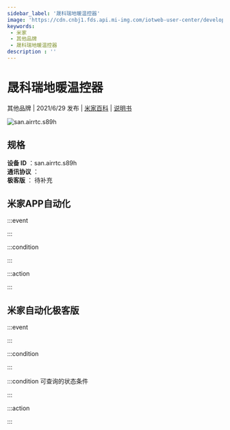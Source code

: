 ```yaml
---
sidebar_label: '晟科瑞地暖温控器'
image: 'https://cdn.cnbj1.fds.api.mi-img.com/iotweb-user-center/developer_1679047902406nnkMupqA.png?GalaxyAccessKeyId=AKVGLQWBOVIRQ3XLEW&Expires=9223372036854775807&Signature=sqxdZ1jmx0Vhi3yq388AQaogE5k='
keywords: 
 - 米家
 - 其他品牌
 - 晟科瑞地暖温控器
description : ''
---
```

# 晟科瑞地暖温控器

其他品牌 | 2021/6/29 发布 | [米家百科](https://home.mi.com/webapp/content/baike/product/index.html?model=san.airrtc.s89h) | [说明书](https://home.mi.com/views/introduction.html?model=san.airrtc.s89h&region=cn)

![san.airrtc.s89h](https://cdn.cnbj1.fds.api.mi-img.com/iotweb-user-center/developer_1679047902406nnkMupqA.png?GalaxyAccessKeyId=AKVGLQWBOVIRQ3XLEW&Expires=9223372036854775807&Signature=sqxdZ1jmx0Vhi3yq388AQaogE5k=)

## 规格  
> 
**设备 ID** ：san.airrtc.s89h  
**通讯协议** ：  
**极客版**  ： 待补充 


## 米家APP自动化  

:::event  

:::

:::condition  

:::

:::action   

:::

## 米家自动化极客版  

:::event  

:::

:::condition  

:::

:::condition 可查询的状态条件  

:::

:::action  

:::

        
